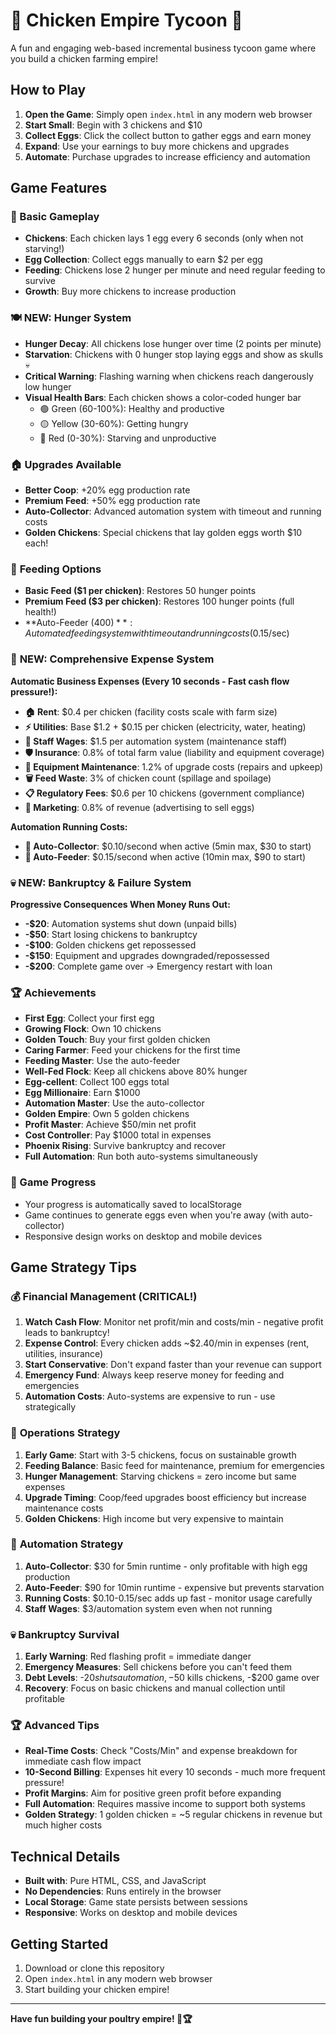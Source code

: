 # 🐔 Chicken Empire Tycoon 🥚

A fun and engaging web-based incremental business tycoon game where you build a chicken farming empire!

## How to Play

1. **Open the Game**: Simply open `index.html` in any modern web browser
2. **Start Small**: Begin with 3 chickens and $10
3. **Collect Eggs**: Click the collect button to gather eggs and earn money
4. **Expand**: Use your earnings to buy more chickens and upgrades
5. **Automate**: Purchase upgrades to increase efficiency and automation

## Game Features

### 🐔 Basic Gameplay
- **Chickens**: Each chicken lays 1 egg every 6 seconds (only when not starving!)
- **Egg Collection**: Collect eggs manually to earn $2 per egg
- **Feeding**: Chickens lose 2 hunger per minute and need regular feeding to survive
- **Growth**: Buy more chickens to increase production

### 🍽️ **NEW: Hunger System**
- **Hunger Decay**: All chickens lose hunger over time (2 points per minute)
- **Starvation**: Chickens with 0 hunger stop laying eggs and show as skulls 💀
- **Critical Warning**: Flashing warning when chickens reach dangerously low hunger
- **Visual Health Bars**: Each chicken shows a color-coded hunger bar
  - 🟢 Green (60-100%): Healthy and productive
  - 🟡 Yellow (30-60%): Getting hungry
  - 🔴 Red (0-30%): Starving and unproductive

### 🏠 Upgrades Available
- **Better Coop**: +20% egg production rate
- **Premium Feed**: +50% egg production rate  
- **Auto-Collector**: Advanced automation system with timeout and running costs
- **Golden Chickens**: Special chickens that lay golden eggs worth $10 each!

### 🌾 **Feeding Options**
- **Basic Feed ($1 per chicken)**: Restores 50 hunger points
- **Premium Feed ($3 per chicken)**: Restores 100 hunger points (full health!)
- **Auto-Feeder ($400)**: Automated feeding system with timeout and running costs ($0.15/sec)

### 💸 **NEW: Comprehensive Expense System**
**Automatic Business Expenses (Every 10 seconds - Fast cash flow pressure!):**
- **🏠 Rent**: $0.4 per chicken (facility costs scale with farm size)
- **⚡ Utilities**: Base $1.2 + $0.15 per chicken (electricity, water, heating)
- **👷 Staff Wages**: $1.5 per automation system (maintenance staff)
- **🛡️ Insurance**: 0.8% of total farm value (liability and equipment coverage)
- **🔧 Equipment Maintenance**: 1.2% of upgrade costs (repairs and upkeep)
- **🗑️ Feed Waste**: 3% of chicken count (spillage and spoilage)
- **📋 Regulatory Fees**: $0.6 per 10 chickens (government compliance)
- **📢 Marketing**: 0.8% of revenue (advertising to sell eggs)

**Automation Running Costs:**
- **🤖 Auto-Collector**: $0.10/second when active (5min max, $30 to start)
- **🌾 Auto-Feeder**: $0.15/second when active (10min max, $90 to start)

### 💀 **NEW: Bankruptcy & Failure System**
**Progressive Consequences When Money Runs Out:**
- **-$20**: Automation systems shut down (unpaid bills)
- **-$50**: Start losing chickens to bankruptcy
- **-$100**: Golden chickens get repossessed
- **-$150**: Equipment and upgrades downgraded/repossessed
- **-$200**: Complete game over → Emergency restart with loan

### 🏆 Achievements
- **First Egg**: Collect your first egg
- **Growing Flock**: Own 10 chickens  
- **Golden Touch**: Buy your first golden chicken
- **Caring Farmer**: Feed your chickens for the first time
- **Feeding Master**: Use the auto-feeder
- **Well-Fed Flock**: Keep all chickens above 80% hunger
- **Egg-cellent**: Collect 100 eggs total
- **Egg Millionaire**: Earn $1000
- **Automation Master**: Use the auto-collector
- **Golden Empire**: Own 5 golden chickens
- **Profit Master**: Achieve $50/min net profit
- **Cost Controller**: Pay $1000 total in expenses
- **Phoenix Rising**: Survive bankruptcy and recover
- **Full Automation**: Run both auto-systems simultaneously

### 💾 Game Progress
- Your progress is automatically saved to localStorage
- Game continues to generate eggs even when you're away (with auto-collector)
- Responsive design works on desktop and mobile devices

## Game Strategy Tips

### 💰 **Financial Management (CRITICAL!)**
1. **Watch Cash Flow**: Monitor net profit/min and costs/min - negative profit leads to bankruptcy!
2. **Expense Control**: Every chicken adds ~$2.40/min in expenses (rent, utilities, insurance)
3. **Start Conservative**: Don't expand faster than your revenue can support
4. **Emergency Fund**: Always keep reserve money for feeding and emergencies
5. **Automation Costs**: Auto-systems are expensive to run - use strategically

### 🐔 **Operations Strategy**
1. **Early Game**: Start with 3-5 chickens, focus on sustainable growth
2. **Feeding Balance**: Basic feed for maintenance, premium for emergencies
3. **Hunger Management**: Starving chickens = zero income but same expenses
4. **Upgrade Timing**: Coop/feed upgrades boost efficiency but increase maintenance costs
5. **Golden Chickens**: High income but very expensive to maintain

### 🤖 **Automation Strategy**
1. **Auto-Collector**: $30 for 5min runtime - only profitable with high egg production
2. **Auto-Feeder**: $90 for 10min runtime - expensive but prevents starvation
3. **Running Costs**: $0.10-0.15/sec adds up fast - monitor usage carefully
4. **Staff Wages**: $3/automation system even when not running

### 💀 **Bankruptcy Survival**
1. **Early Warning**: Red flashing profit = immediate danger
2. **Emergency Measures**: Sell chickens before you can't feed them
3. **Debt Levels**: -$20 shuts automation, -$50 kills chickens, -$200 game over
4. **Recovery**: Focus on basic chickens and manual collection until profitable

### 🏆 **Advanced Tips**
- **Real-Time Costs**: Check "Costs/Min" and expense breakdown for immediate cash flow impact
- **10-Second Billing**: Expenses hit every 10 seconds - much more frequent pressure!
- **Profit Margins**: Aim for positive green profit before expanding
- **Full Automation**: Requires massive income to support both systems
- **Golden Strategy**: 1 golden chicken = ~5 regular chickens in revenue but much higher costs

## Technical Details

- **Built with**: Pure HTML, CSS, and JavaScript
- **No Dependencies**: Runs entirely in the browser
- **Local Storage**: Game state persists between sessions
- **Responsive**: Works on desktop and mobile devices

## Getting Started

1. Download or clone this repository
2. Open `index.html` in any modern web browser
3. Start building your chicken empire!

---

**Have fun building your poultry empire! 🐔🏆**
